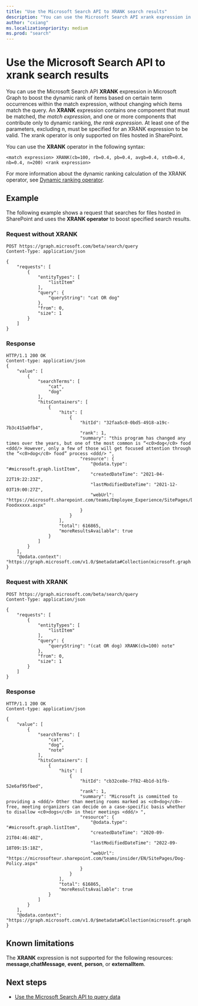 ```yaml
---
title: "Use the Microsoft Search API to XRANK search results"
description: "You can use the Microsoft Search API xrank expression in Microsoft Graph to boost the dynamic rank of items based on certain term occurrences within the match expression, without changing which items match the query. Only supported on SharePoint files."
author: "cxiang"
ms.localizationpriority: medium
ms.prod: "search"
---
```


# Use the Microsoft Search API to xrank search results

You can use the Microsoft Search API **XRANK** expression in Microsoft Graph to boost the dynamic rank of items based on certain term occurrences within the match expression, without changing which items match the query. An **XRANK** expression contains one component that must be matched, *the match expression*, and one or more components that contribute only to dynamic ranking, *the rank expression*. At least one of the parameters, excluding n, must be specified for an XRANK expression to be valid. The xrank operator is only supported on files hosted in SharePoint.

You can use the **XRANK** operator in the following syntax:
```HTTP
<match expression> XRANK(cb=100, rb=0.4, pb=0.4, avgb=0.4, stdb=0.4, nb=0.4, n=200) <rank expression>
```

For more information about the dynamic ranking calculation of the XRANK operator, see [Dynamic ranking operator](/sharepoint/dev/general-development/keyword-query-language-kql-syntax-reference#dynamic-ranking-operator).

## Example
The following example shows a request that searches for files hosted in SharePoint and uses the **XRANK operator** to boost specified search results.

### Request without XRANK

```HTTP
POST https://graph.microsoft.com/beta/search/query
Content-Type: application/json

{
    "requests": [
        {
            "entityTypes": [
                "listItem"
            ],
            "query": {
                "queryString": "cat OR dog"
            },
            "from": 0,
            "size": 1
        }
    ]
}
```

### Response

```HTTP
HTTP/1.1 200 OK
Content-type: application/json
{
    "value": [
        {
            "searchTerms": [
                "cat",
                "dog"
            ],
            "hitsContainers": [
                {
                    "hits": [
                        {
                            "hitId": "32faa5c0-0bd5-4918-a19c-7b3c415a0fb4",
                            "rank": 1,
                            "summary": "this program has changed any times over the years, but one of the most common is “<c0>dog</c0> food <ddd/> However, only a few of those will get focused attention through the “<c0>dog</c0> food” process <ddd/> ",
                            "resource": {
                                "@odata.type": "#microsoft.graph.listItem",
                                "createdDateTime": "2021-04-22T19:22:23Z",
                                "lastModifiedDateTime": "2021-12-03T19:00:27Z",
                                "webUrl": "https://microsoft.sharepoint.com/teams/Employee_Experience/SitePages/Dog-Foodxxxxx.aspx"
                            }
                        }
                    ],
                    "total": 616865,
                    "moreResultsAvailable": true
                }
            ]
        }
    ],
    "@odata.context": "https://graph.microsoft.com/v1.0/$metadata#Collection(microsoft.graph.searchResponse)"
}
```

### Request with XRANK

```HTTP
POST https://graph.microsoft.com/beta/search/query
Content-Type: application/json

{
    "requests": [
        {
            "entityTypes": [
                "listItem"
            ],
            "query": {
                "queryString": "(cat OR dog) XRANK(cb=100) note"
            },
            "from": 0,
            "size": 1
        }
    ]
}
```

### Response

```HTTP
HTTP/1.1 200 OK
Content-type: application/json

{
    "value": [
        {
            "searchTerms": [
                "cat",
                "dog",
                "note"
            ],
            "hitsContainers": [
                {
                    "hits": [
                        {
                            "hitId": "cb32ce8e-7f82-4b1d-b1fb-52e6af95fbed",
                            "rank": 1,
                            "summary": "Microsoft is committed to providing a <ddd/> Other than meeting rooms marked as <c0>dog</c0>-free, meeting organizers can decide on a case-specific basis whether to disallow <c0>dogs</c0> in their meetings <ddd/> ",
                            "resource": {
                                "@odata.type": "#microsoft.graph.listItem",
                                "createdDateTime": "2020-09-21T04:46:40Z",
                                "lastModifiedDateTime": "2022-09-18T09:15:18Z",
                                "webUrl": "https://microsofteur.sharepoint.com/teams/insider/EN/SitePages/Dog-Policy.aspx"
                            }
                        }
                    ],
                    "total": 616865,
                    "moreResultsAvailable": true
                }
            ]
        }
    ],
    "@odata.context": "https://graph.microsoft.com/v1.0/$metadata#Collection(microsoft.graph.searchResponse)"
}
```

## Known limitations

The **XRANK** expression is not supported for the following resources: **message**,**chatMessage**, **event**, **person**, or **externalItem**.

## Next steps

- [Use the Microsoft Search API to query data](/graph/api/resources/search-api-overview)

